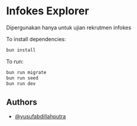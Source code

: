 # Infokes Explorer

Dipergunakan hanya untuk ujian rekrutmen infokes

To install dependencies:

```bash
bun install
```

To run:

```bash
bun run migrate
bun run seed
bun run dev
```

## Authors

- [@yusufabdillahputra](https://github.com/yusufabdillahputra)